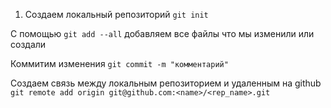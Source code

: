 1. Создаем локальный репозиторий ```git init```

С помощью ```git add --all``` добавляем все файлы что мы изменили или создали

Коммитим изменения ```git commit -m "комментарий"```

Создаем связь между локальным репозиторием и удаленным на github ```git remote add origin
git@github.com:<name>/<rep_name>.git```
